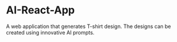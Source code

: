 # AI-React-App
A web application that generates T-shirt design. The designs can be created using innovative AI prompts.
